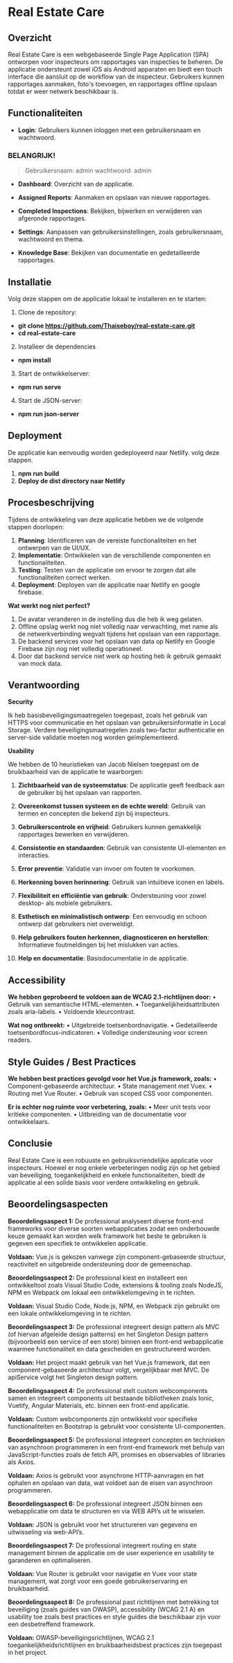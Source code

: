 # Real Estate Care

## Overzicht

Real Estate Care is een webgebaseerde Single Page Application (SPA) ontworpen voor inspecteurs om rapportages van inspecties te beheren. De applicatie ondersteunt zowel iOS als Android apparaten en biedt een touch interface die aansluit op de workflow van de inspecteur. Gebruikers kunnen rapportages aanmaken, foto's toevoegen, en rapportages offline opslaan totdat er weer netwerk beschikbaar is.

  

## Functionaliteiten

-  **Login**: Gebruikers kunnen inloggen met een gebruikersnaam en wachtwoord. 

###	BELANGRIJK!
> Gebruikersnaam: admin
wachtwoord: admin


-  **Dashboard**: Overzicht van de applicatie.

-  **Assigned Reports**: Aanmaken en opslaan van nieuwe rapportages.

-  **Completed Inspections**: Bekijken, bijwerken en verwijderen van afgeronde rapportages.

-  **Settings**: Aanpassen van gebruikersinstellingen, zoals gebruikersnaam, wachtwoord en thema.

-  **Knowledge Base**: Bekijken van documentatie en gedetailleerde rapportages.

  

## Installatie

Volg deze stappen om de applicatie lokaal te installeren en te starten:

1.  Clone de repository:
 - **git clone <https://github.com/Thaiseboy/real-estate-care.git>**
- **cd real-estate-care**

2.  Installeer de dependencies
 - **npm install**
 
3. Start de ontwikkelserver:
 - **npm run serve**


4. Start de JSON-server:
- **npm run json-server**

## Deployment
De applicatie kan eenvoudig worden gedeployeerd naar Netlify. volg deze stappen.

1. **npm run build**
2. **Deploy de dist directory naar Netlify**

## Procesbeschrijving
Tijdens de ontwikkeling van deze applicatie hebben we de volgende stappen doorlopen:

1.  **Planning**: Identificeren van de vereiste functionaliteiten en het ontwerpen van de UI/UX.
2.  **Implementatie**: Ontwikkelen van de verschillende componenten en functionaliteiten.
3.  **Testing**: Testen van de applicatie om ervoor te zorgen dat alle functionaliteiten correct werken.
4.  **Deployment**: Deployen van de applicatie naar Netlify en google firebase.

**Wat werkt nog niet perfect?**
1. De avatar veranderen in de instelling dus die heb ik weg gelaten.
2. Offline opslag werkt nog niet volledig naar verwachting, met name als de netwerkverbinding wegvalt tijdens het opslaan van een rapportage.
3. De backend services voor het opslaan van data op Netlify en Google Firebase zijn nog niet volledig operationeel.
4. Door dat backend service niet werk op hosting heb ik gebruik gemaakt van mock data.
## Verantwoording

**Security**

Ik heb basisbeveiligingsmaatregelen toegepast, zoals het gebruik van HTTPS voor communicatie en het opslaan van gebruikersinformatie in Local Storage. Verdere beveiligingsmaatregelen zoals two-factor authenticatie en server-side validatie moeten nog worden geïmplementeerd.

**Usability**

We hebben de 10 heuristieken van Jacob Nielsen toegepast om de bruikbaarheid van de applicatie te waarborgen:

1.  **Zichtbaarheid van de systeemstatus**: De applicatie geeft feedback aan de gebruiker bij het opslaan van rapporten.

2.  **Overeenkomst tussen systeem en de echte wereld**: Gebruik van termen en concepten die bekend zijn bij inspecteurs.

3.  **Gebruikerscontrole en vrijheid**: Gebruikers kunnen gemakkelijk rapportages bewerken en verwijderen.

4.  **Consistentie en standaarden**: Gebruik van consistente UI-elementen en interacties.

5.  **Error preventie**: Validatie van invoer om fouten te voorkomen.

6.  **Herkenning boven herinnering**: Gebruik van intuïtieve iconen en labels.

7.  **Flexibiliteit en efficiëntie van gebruik**: Ondersteuning voor zowel desktop- als mobiele gebruikers.

8.  **Esthetisch en minimalistisch ontwerp**: Een eenvoudig en schoon ontwerp dat gebruikers niet overweldigt.  

9.  **Help gebruikers fouten herkennen, diagnosticeren en herstellen**: Informatieve foutmeldingen bij het mislukken van acties.

10.  **Help en documentatie**: Basisdocumentatie in de applicatie.

## Accessibility
**We hebben geprobeerd te voldoen aan de WCAG 2.1-richtlijnen door:**
• Gebruik van semantische HTML-elementen.
• Toegankelijkheidsattributen zoals aria-labels.
• Voldoende kleurcontrast.

**Wat nog ontbreekt:**
• Uitgebreide toetsenbordnavigatie.
• Gedetailleerde toetsenbordfocus-indicatoren.
• Volledige ondersteuning voor screen readers.

## Style Guides / Best Practices
**We hebben best practices gevolgd voor het Vue.js framework, zoals:**
• Component-gebaseerde architectuur.
• State management met Vuex.
• Routing met Vue Router.
• Gebruik van scoped CSS voor componenten.

**Er is echter nog ruimte voor verbetering, zoals:**
• Meer unit tests voor kritieke componenten.
• Uitbreiding van de documentatie voor ontwikkelaars.

## Conclusie
Real Estate Care is een robuuste en gebruiksvriendelijke applicatie voor inspecteurs. Hoewel er nog enkele verbeteringen nodig zijn op het gebied van beveiliging, toegankelijkheid en enkele functionaliteiten, biedt de applicatie al een solide basis voor verdere ontwikkeling en gebruik.

##	Beoordelingsaspecten
**Beoordelingsaspect 1:**
De professional analyseert diverse front-end frameworks voor diverse soorten webapplicaties zodat een onderbouwde keuze gemaakt kan worden welk framework het beste te gebruiken is gegeven een specifiek te ontwikkelen applicatie.

**Voldaan:** Vue.js is gekozen vanwege zijn component-gebaseerde structuur, reactiviteit en uitgebreide ondersteuning door de gemeenschap.

**Beoordelingsaspect 2:**
De professional kiest en installeert een ontwikkeltool zoals Visual Studio Code, extensions & tooling zoals NodeJS, NPM en Webpack om lokaal een ontwikkelomgeving in te richten.

**Voldaan:** Visual Studio Code, Node.js, NPM, en Webpack zijn gebruikt om een lokale ontwikkelomgeving in te richten.

**Beoordelingsaspect 3:**
De professional integreert design pattern als MVC (of hiervan afgeleide design patterns) en het Singleton Design pattern (bijvoorbeeld een service of een store) binnen een front-end webapplicatie waarmee functionaliteit en data gescheiden en gestructureerd worden.

  **Voldaan:** Het project maakt gebruik van het Vue.js framework, dat een component-gebaseerde architectuur volgt, vergelijkbaar met MVC. De apiService volgt het Singleton design pattern.

  **Beoordelingsaspect 4:**
De professional stelt custom webcomponents samen en integreert components uit bestaande bibliotheken zoals Ionic, Vuetify, Angular Materials, etc. binnen een front-end applicatie.

  **Voldaan:** Custom webcomponents zijn ontwikkeld voor specifieke functionaliteiten en Bootstrap is gebruikt voor consistente UI-componenten.

**Beoordelingsaspect 5:**
De professional integreert concepten en technieken van asynchroon programmeren in een front-end framework met behulp van JavaScript-functies zoals de fetch API, promises en observables of libraries als Axios.

  **Voldaan:** Axios is gebruikt voor asynchrone HTTP-aanvragen en het ophalen en opslaan van data, wat voldoet aan de eisen van asynchroon programmeren.

  **Beoordelingsaspect 6:**
De professional integreert JSON binnen een webapplicatie om data te structuren en via WEB API’s uit te wisselen.

  **Voldaan:** JSON is gebruikt voor het structureren van gegevens en uitwisseling via web-API’s.

  **Beoordelingsaspect 7:**
De professional integreert routing en state management binnen de applicatie om de user experience en usability te garanderen en optimaliseren.

  **Voldaan:** Vue Router is gebruikt voor navigatie en Vuex voor state management, wat zorgt voor een goede gebruikerservaring en bruikbaarheid.

  **Beoordelingsaspect 8:**
De professional past richtlijnen met betrekking tot beveiliging (zoals guides van OWASP), accessibility (WCAG 2.1 A) en usability toe zoals best practices en style guides die beschikbaar zijn voor een desbetreffend framework.

**Voldaan:** OWASP-beveiligingsrichtlijnen, WCAG 2.1 toegankelijkheidsrichtlijnen en bruikbaarheidsbest practices zijn toegepast in het project.
